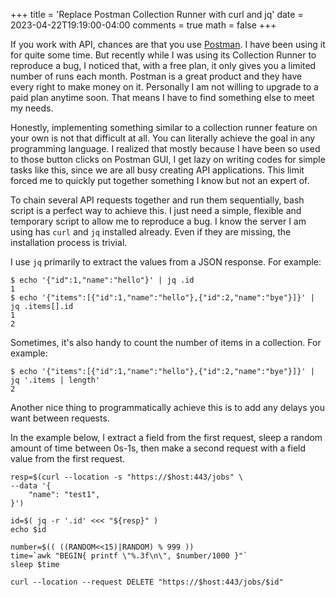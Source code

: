 +++
title = 'Replace Postman Collection Runner with curl and jq'
date = 2023-04-22T19:19:00-04:00
comments = true
math = false
+++

If you work with API, chances are that you use [Postman](https://www.postman.com). I have been using it for quite some time. But recently while I was using its Collection Runner to reproduce a bug, I noticed that, with a free plan, it only gives you a limited number of runs each month. Postman is a great product and they have every right to make money on it. Personally I am not willing to upgrade to a paid plan anytime soon. That means I have to find something else to meet my needs.

Honestly, implementing something similar to a collection runner feature on your own is not that difficult at all. You can literally achieve the goal in any programming language. I realized that mostly because I have been so used to those button clicks on Postman GUI, I get lazy on writing codes for simple tasks like this, since we are all busy creating API applications. This limit forced me to quickly put together something I know but not an expert of.

To chain several API requests together and run them sequentially, bash script is a perfect way to achieve this. I just need a simple, flexible and temporary script to allow me to reproduce a bug. I know the server I am using has `curl` and `jq` installed already. Even if they are missing, the installation process is trivial.

I use `jq` primarily to extract the values from a JSON response. For example:
```
$ echo '{"id":1,"name":"hello"}' | jq .id
1
$ echo '{"items":[{"id":1,"name":"hello"},{"id":2,"name":"bye"}]}' | jq .items[].id
1
2
```

Sometimes, it's also handy to count the number of items in a collection. For example:
```
$ echo '{"items":[{"id":1,"name":"hello"},{"id":2,"name":"bye"}]}' | jq '.items | length'
2
```

Another nice thing to programmatically achieve this is to add any delays you want between requests.

In the example below, I extract a field from the first request, sleep a random amount of time between 0s-1s, then make a second request with a field value from the first request.
```
resp=$(curl --location -s "https://$host:443/jobs" \
--data '{
    "name": "test1",
}')

id=$( jq -r '.id' <<< "${resp}" )
echo $id

number=$(( ((RANDOM<<15)|RANDOM) % 999 ))
time=`awk "BEGIN{ printf \"%.3f\n\", $number/1000 }"`
sleep $time

curl --location --request DELETE "https://$host:443/jobs/$id"
```

